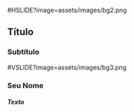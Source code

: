 #HSLIDE?image=assets/images/bg2.png

## <span class="pd-gray">Título</span>
### <span class="pd-gray">Subtítulo</span>

#VSLIDE?image=assets/images/bg3.png

### <span class="pd-gray">Seu Nome</span>
##### <span class="pd-gray">Texto</span>
